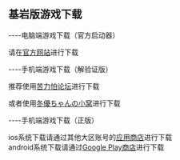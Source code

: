 ## 基岩版游戏下载

----电脑端游戏下载（官方启动器）<br>

请在[官方网站](https://www.minecraft.net/zh-hans/store/minecraft-java-bedrock-edition-pc)进行下载<br>

----手机端游戏下载（解验证版）<br>

推荐使用[苦力怕论坛](https://klpbbs.com/xz/)进行下载<br>

或者使用[冬優ちゃんの小窝](https://www.fuibafuyu.cn/Minecraft_for_Android)进行下载<br>

----手机端游戏下载（正版）<br>

ios系统下载请通过其他大区账号的[应用商店](https://apps.apple.com/app/minecraft/id479516143)进行下载<br>
android系统下载请通过[Google Play商店](https://play.google.com/store/apps/details?id=com.mojang.minecraftpe&hl)进行下载<br>